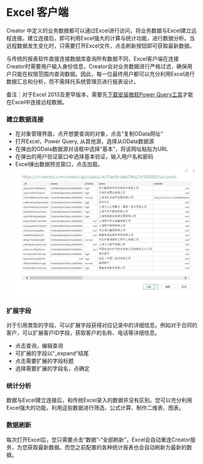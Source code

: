 Excel 客户端
===

Creator 中定义的业务数据都可以通过Excel进行访问，将业务数据与Excel建立远程连接。建立连接后，即可利用Excel强大的计算与统计功能，进行数据分析。当远程数据发生变化时，只需要打开Excel文件，点击刷新按钮即可获取最新数据。

与传统的报表软件直接连接数据库查询所有数据不同，Excel客户端在连接Creator时需要用户输入身份信息，Creator会对业务数据进行严格过滤，确保用户只能在权限范围内查询数据。因此，每一位最终用户都可以充分利用Excel进行数据汇总和分析，而不需拜托系统管理员进行报表设计。

备注：对于Excel 2013及更早版本，需要先[下载安装微软Power Query工具](https://www.microsoft.com/zh-CN/download/details.aspx?id=39379)才能在Excel中连接远程数据。

### 建立数据连接
- 在对象管理界面，点开想要查询的对象，点击“复制OData网址”
- 打开Excel，Power Query, 从其他源，选择从OData数据源
- 在弹出的OData数据源对话框中选择“基本”，将该网址粘贴为URL
- 在弹出的用户验证窗口中选择基本验证，输入用户名和密码
- Excel弹出数据预览窗口，点击加载。
![](images/app_excel1.png)

### 扩展字段
对于引用类型的字段，可以扩展字段获得对应记录中的详细信息。例如对于合同的客户，可以扩展客户ID字段，获取客户的名称、电话等详细信息。
- 点击查询，编辑查询
- 可扩展的字段以“_expand”结尾
- 点击需要扩展的字段标题
- 选择需要扩展的字段名，点确定

### 统计分析
数据与Excel建立连接后，和传统Excel录入的数据并没有区别。您可以充分利用Excel强大的功能，利用这些数据进行筛选、公式计算、制作二维表、图表。

### 数据刷新
每次打开Excel后，您只需要点击“数据”-“全部刷新”，Excel会自动重连Creator服务，为您获取最新数据。而您之前配置的各种统计报表也会自动刷新为最新的数据。
